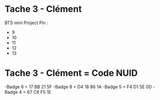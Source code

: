 # Tache 3 - Clément
BTS mini Project
Pin    :
- 9
- 10
- 11
- 12
- 13


# Tache 3 - Clément = Code NUID

-Badge 6 = 17 BB 21 5F
-Badge 8 = D4 18 86 1A
-Badge 5 = F4 D1 5E 0D
-Badge 4 = 67 C8 F5 1E
